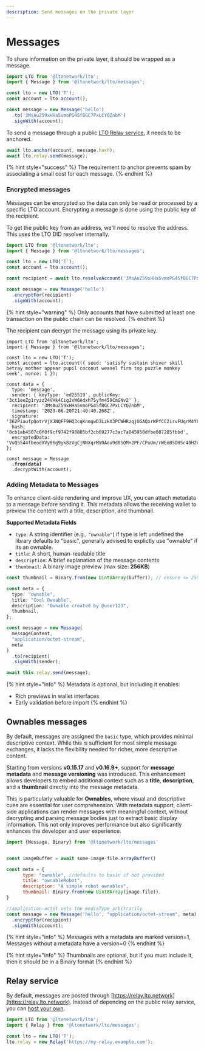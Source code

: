 ```yaml
---
description: Send messages on the private layer
---
```


# Messages

To share information on the private layer, it should be wrapped as a message.

```javascript
import LTO from '@ltonetwork/lto';
import { Message } from '@ltonetwork/lto/messages';

const lto = new LTO('T');
const account = lto.account();

const message = new Message('hello')
  .to('3MsAuZ59xHHa5vmoPG45fBGC7PxLCYQZnbM')
  .signWith(account);
```

To send a message through a public [LTO Relay service](https://github.com/ltonetwork/relay), it needs to be anchored.

```javascript
await lto.anchor(account, message.hash);
await lto.relay.send(message);
```

{% hint style="success" %}
The requirement to anchor prevents spam by associating a small cost for each message.
{% endhint %}

### Encrypted messages

Messages can be encrypted so the data can only be read or processed by a specific LTO account. Encrypting a message is done using the public key of the recipient.

To get the public key from an address, we'll need to resolve the address. This uses the LTO DID resolver internally.

```javascript
import LTO from '@ltonetwork/lto';
import { Message } from '@ltonetwork/lto/messages';

const lto = new LTO('T');
const account = lto.account();

const recipient = await lto.resolveAccount('3MsAuZ59xHHa5vmoPG45fBGC7PxLCYQZnbM');

const message = new Message('hello')
  .encryptFor(recipient)
  .signWith(account);
```

{% hint style="warning" %}
Only accounts that have submitted at least one transaction on the public chain can be resolved.
{% endhint %}

The recipient can decrypt the message using its private key.

<pre class="language-javascript"><code class="lang-javascript">import LTO from '@ltonetwork/lto';
import { Message } from '@ltonetwork/lto/messages';

const lto = new LTO('T');
const account = lto.account({ seed: 'satisfy sustain shiver skill betray mother appear pupil coconut weasel firm top puzzle monkey seek', nonce: 1 });

const data = {
  type: 'message',
  sender: { keyType: 'ed25519', publicKey: '3ct1eeZg1ryzz24VHk4CigJxW6Adxh7Syfm459CmGNv2' },
  recipient: '3MsAuZ59xHHa5vmoPG45fBGC7PxLCYQZnbM',
  timestamp: '2023-06-20T21:40:40.268Z',
  signature: '362PiaufpQotrVjXJNQFF9HQ3cqKnmgwD3LzkX3PCWHRzqjUGAQxrWPfCC2irvFUqrM4YkWq9jpv6QYiPJMHTDCJ',
  hash: '8cb1ab4507c0f0f9cf9742f98805bf2cb69277c3ac7a845958dfbe087285fbbd',
  encryptedData: 'VuQ5544fbeodXVy86g9yk8zVgCjNNXqrMVOAou9d8SQM+2PF/CPuUm/rWEoB5OHSc40H2V3DheEiqkQ9di66NQ==',
};

const message = Message
<strong>  .from(data)
</strong>  .decryptWith(account);
</code></pre>

### Adding Metadata to Messages

To enhance client-side rendering and improve UX, you can attach metadata to a message before sending it. This metadata allows the receiving wallet to preview the content with a title, description, and thumbnail.

**Supported Metadata Fields**

* `type`: A string identifier (e.g., `"ownable"`) if type is left undefined the library defaults to "basic", generally advised to explictly use "ownable" if its an ownable.
* `title`: A short, human-readable title
* `description`: A brief explanation of the message contents
* `thumbnail`: A binary image preview (max size: **256KB**)

```typescript
const thumbnail = Binary.from(new Uint8Array(buffer)); // ensure <= 256KB

const meta = {
  type: "ownable",
  title: "Cool Ownable",
  description: "Ownable created by @user123",
  thumbnail,
};

const message = new Message(
  messageContent,
  "application/octet-stream",
  meta
)
  .to(recipient)
  .signWith(sender);

await this.relay.send(message);
```

{% hint style="info" %}
Metadata is optional, but including it enables:&#x20;

* Rich previews in wallet interfaces
* Early validation before import
{% endhint %}

## Ownables messages

By default, messages are assigned the `basic` type, which provides minimal descriptive context. While this is sufficient for most simple message exchanges, it lacks the flexibility needed for richer, more descriptive content.

Starting from versions **v0.15.17** and **v0.16.9+**, support for **message metadata** and **message versioning** was introduced. This enhancement allows developers to embed additional context such as a **title**, **description**, and a **thumbnail** directly into the message metadata.

This is particularly valuable for **Ownables**, where visual and descriptive cues are essential for user comprehension. With metadata support, client-side applications can render messages with meaningful context, without decrypting and parsing message bodies just to extract basic display information. This not only improves performance but also significantly enhances the developer and user experience.

```javascript
import {Message, Binary} from '@ltonetwork/lto/messages'


const imageBuffer = await some-image-file.arrayBuffer()

const meta = {
      type: "ownable", //defaults to basic if not provided
      title: "ownableRobot",
      description: "A simple robot ownables",
      thumbnail: Binary.from(new Uint8Array(image-file)),
}

//application-octet sets the mediaType arbitrarily
const message = new Message('hello', "application/octet-stream", meta)
  .encryptFor(recipient)
  .signWith(account);
```

{% hint style="info" %}
Messages with a metadata are marked version=1, Messages without a metadata have a version=0
{% endhint %}

{% hint style="info" %}
Thumbnails are optional, but if you must include it, then it should be in a Binary format
{% endhint %}



## Relay service

By default, messages are posted through [https://relay.lto.network](https://relay.lto.network). Instead of depending on the public relay service, you can [host your own](https://github.com/ltonetwork/relay).

```javascript
import LTO from '@ltonetwork/lto';
import { Relay } from '@ltonetwork/lto/messages';

const lto = new LTO('T');
lto.relay = new Relay('https://my-relay.example.com');
```
